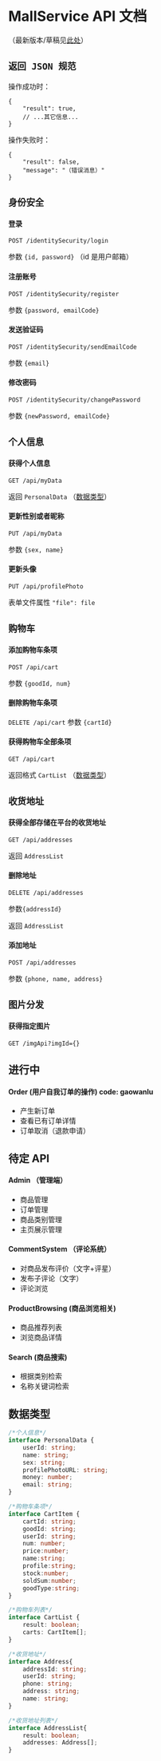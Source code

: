# MallService API 文档

（最新版本/草稿见[此处](https://md.yuuza.net/8db-waSeSdW1NnyYmYZeYw)）

## `返回 JSON 规范`

操作成功时：

```jsonc
{
    "result": true,
    // ...其它信息...
}
```

操作失败时：


```jsonc
{
    "result": false,
    "message": "（错误消息）"
}
```



## `身份安全`

#### 登录
`POST /identitySecurity/login`

参数 `{id, password}` （id 是用户邮箱）



#### 注册账号
`POST /identitySecurity/register`

参数 `{password, emailCode}`



#### 发送验证码
`POST /identitySecurity/sendEmailCode`

参数 `{email}`



#### 修改密码
`POST /identitySecurity/changePassword`

参数 `{newPassword, emailCode}`



## `个人信息`

#### 获得个人信息
`GET /api/myData`

返回 `PersonalData` （[数据类型](#数据类型)）



#### 更新性别或者昵称
`PUT /api/myData`

参数 `{sex, name}`



#### 更新头像
`PUT /api/profilePhoto`

表单文件属性 `"file": file`



## `购物车`

#### 添加购物车条项 

`POST /api/cart`

参数 `{goodId, num}`



#### 删除购物车条项
`DELETE /api/cart`
参数 `{cartId}`

#### 获得购物车全部条项
`GET /api/cart`

返回格式 `CartList` （[数据类型](#数据类型)）





## `收货地址`

#### 获得全部存储在平台的收货地址
`GET /api/addresses`

返回 `AddressList`



#### 删除地址
`DELETE /api/addresses` 

参数`{addressId}`

返回 `AddressList`



#### 添加地址 
`POST /api/addresses` 

参数 `{phone, name, address}` 


## `图片分发`

#### 获得指定图片 
`GET /imgApi?imgId={}` 



## 进行中 
#### Order  (用户自我订单的操作) code: gaowanlu 
* 产生新订单
* 查看已有订单详情
* 订单取消（退款申请）


## 待定 API 

#### Admin  （管理端）
* 商品管理 
* 订单管理 
* 商品类别管理  
* 主页展示管理 
#### CommentSystem   （评论系统） 
* 对商品发布评价（文字+评星） 
* 发布子评论（文字） 
* 评论浏览

#### ProductBrowsing   (商品浏览相关)
* 商品推荐列表   
* 浏览商品详情
#### Search (商品搜索)
* 根据类别检索   
* 名称关键词检索
## 数据类型

```typescript 
/*个人信息*/
interface PersonalData {
    userId: string;
    name: string;
    sex: string;
    profilePhotoURL: string;
    money: number;
    email: string;
}

/*购物车条项*/
interface CartItem {
    cartId: string;
    goodId: string;
    userId: string;
    num: number;
    price:number;
    name:string;
    profile:string;
    stock:number;
    soldSum:number;
    goodType:string;
}

/*购物车列表*/
interface CartList {
    result: boolean;
    carts: CartItem[];
}

/*收货地址*/
interface Address{
    addressId: string;
    userId: string;
    phone: string;
    address: string;
    name: string;
}

/*收货地址列表*/
interface AddressList{
    result: boolean;
    addresses: Address[];
}



```
